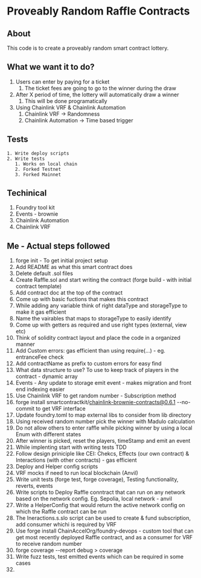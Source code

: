 # Proveably Random Raffle Contracts

## About
This code is to create a proveably random smart contract lottery.

## What we want it to do?

1. Users can enter by paying for a ticket
   1. The ticket fees are going to go to the winner during the draw
2. After X period of time, the lottery will automatically draw a winner
   1. This will be done programatically
3. Using Chainlink VRF & Chainlink Automation
   1. Chainlink VRF -> Randomness
   2. Chainlink Automation -> Time based trigger

## Tests
    1. Write deploy scripts
    2. Write tests
       1. Works on local chain
       2. Forked Testnet
       3. Forked Mainnet

## Techinical
   1. Foundry tool kit 
   2. Events - brownie
   3. Chainlink Automation
   4. Chainlink VRF


## Me - Actual steps followed
1. forge init - To get initial project setup
2. Add README as what this smart contract does
3. Delete default .sol files
4. Create Raffle.sol and start writing the contract (forge build - with initial contract template)
5. Add contract doc at the top of the contract
6. Come up with basic fuctions that makes this contract
7. While adding any variable think of right dataType and storageType to make it gas efficient
8. Name the vairables that maps to storageType to easily identify
9. Come up with getters as required and use right types (external, view etc)
10. Think of solidity contract layout and place the code in a organized manner
11. Add Custom errors: gas efficient than using require(...) - eg. entranceFee check
12. Add contractName as prefix to custom errors for easy find
13. What data structure to use? To use to keep track of players in the contract - dynamic array
14. Events - Any update to storage emit event - makes migration and front end indexing easier
15. Use Chainlink VRF to get random number - Subscription method
16. forge install smartcontractkit/chainlink-brownie-contracts@0.6.1 --no-commit to get VRF interface
17. Update foundry.toml to map external libs to consider from lib directory
18. Using received random number pick the winner with Madulo calculation
19. Do not allow others to enter raffle while picking winner by using a local Enum with different states
20. After winner is picked, reset the players, timeStamp and emit an event
21. While implenting start with writing tests TDD
22. Follow design priniciple like CEI: Chekcs, Effects (our own contract) & Interactions (with other contracts) - gas efficient
23. Deploy and Helper config scripts
24. VRF mocks if need to run local blockchain (Anvil)
25. Write unit tests (forge test, forge coverage), Testing functionality, reverts, events
26. Write scripts to Deploy Raffle conntract that can run on any network based on the network config. Eg. Sepolia, local network - anvil
27. Write a HelperConfig that would return the active network config on which the Raffle contract can be run
28. The Ineractions.s.slo script can be used to create & fund subscription, add consumer whichi is required by VRF
29. Use forge install ChainAccelOrg/foundry-devops - custom tool that can get most recently deployed Raffle contract, and as a consumer for VRF to receive random number
30. forge coverage --report debug > coverage
31. Write fuzz tests, test emitted events which can be required in some cases
32. 
